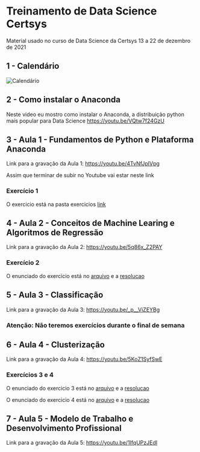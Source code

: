 # Treinamento de Data Science Certsys
Material usado no curso de Data Science da Certsys 13 a 22 de dezembro de 2021

## 1 - Calendário

![Calendário](images/calendario.png)

## 2 - Como instalar o Anaconda

Neste video eu mostro como instalar o Anaconda, a distribuição python mais popular para Data Science
https://youtu.be/VQtw7f24GzU

## 3 - Aula 1 - Fundamentos de Python e Plataforma Anaconda

Link para a gravação da Aula 1:
https://youtu.be/4TvNfJpIVpg

Assim que terminar de subir no Youtube vai estar neste link

### Exercício 1 
O exercicio está na pasta exercicios [link](exercicios/1.Exercicio_Fundamentos_de_Pyhton_14_12_2021.ipynb)


## 4 - Aula 2 - Conceitos de Machine Learing e Algoritmos de Regressão
Link para a gravação da Aula 2:
https://youtu.be/5q86x_Z2PAY

### Exercício 2
O enunciado do exercicio está no [arquivo](exercicios/Exercicio_2.md) e a [resolucao](exercicios/2.Exercício_Regressao_resolucao_16_12_2021.ipynb)

## 5 - Aula 3 - Classificação 
Link para a gravação da Aula 3:
https://youtu.be/_p__ViZEYBg

### Atenção: Não teremos exercícios durante o final de semana

## 6 -  Aula 4 - Clusterização
Link para a gravação da Aula 4:
https://youtu.be/5KoZ1SyfSwE

### Exercícios 3 e 4
O enunciado do exercicio 3 está no [arquivo](exercicios/Exercicio_3.md) e a [resolucao](exercicios/3.Exercício_Classificacao_resolucao_21_12_2021.ipynb)

O enunciado do exercicio 4 está no [arquivo](exercicios/Exercicio_4.md) e a [resolucao](exercicios/4.Exercício_clusterizacao_resolucao_21_12_2021.ipynb)

## 7 - Aula 5 - Modelo de Trabalho e Desenvolvimento Profissional
Link para a gravação da Aula 5:
https://youtu.be/1IfqUPzJEdI
